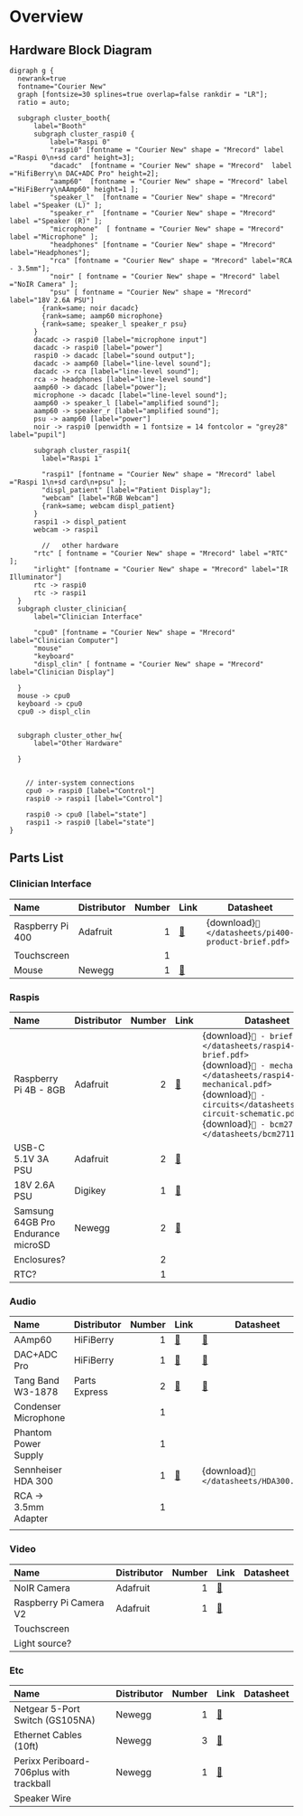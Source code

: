 # Overview

## Hardware Block Diagram

```{graphviz}
digraph g {
  newrank=true
  fontname="Courier New"
  graph [fontsize=30 splines=true overlap=false rankdir = "LR"];
  ratio = auto;
  
  subgraph cluster_booth{
      label="Booth"
      subgraph cluster_raspi0 {
          label="Raspi 0"
          "raspi0" [fontname = "Courier New" shape = "Mrecord" label ="Raspi 0\n+sd card" height=3];
          "dacadc"  [fontname = "Courier New" shape = "Mrecord"  label ="HifiBerry\n DAC+ADC Pro" height=2];
          "aamp60"  [fontname = "Courier New" shape = "Mrecord" label ="HiFiBerry\nAAmp60" height=1 ];
          "speaker_l"  [fontname = "Courier New" shape = "Mrecord" label ="Speaker (L)" ];
          "speaker_r"  [fontname = "Courier New" shape = "Mrecord" label ="Speaker (R)" ];
          "microphone"  [ fontname = "Courier New" shape = "Mrecord" label ="Microphone" ];
          "headphones" [fontname = "Courier New" shape = "Mrecord" label="Headphones"];
          "rca" [fontname = "Courier New" shape = "Mrecord" label="RCA - 3.5mm"];
          "noir" [ fontname = "Courier New" shape = "Mrecord" label ="NoIR Camera" ];
          "psu" [ fontname = "Courier New" shape = "Mrecord" label="18V 2.6A PSU"]
        {rank=same; noir dacadc}
        {rank=same; aamp60 microphone}
        {rank=same; speaker_l speaker_r psu}
      }
      dacadc -> raspi0 [label="microphone input"]
      dacadc -> raspi0 [label="power"]
      raspi0 -> dacadc [label="sound output"];
      dacadc -> aamp60 [label="line-level sound"];
      dacadc -> rca [label="line-level sound"];
      rca -> headphones [label="line-level sound"]
      aamp60 -> dacadc [label="power"];
      microphone -> dacadc [label="line-level sound"];
      aamp60 -> speaker_l [label="amplified sound"];
      aamp60 -> speaker_r [label="amplified sound"];
      psu -> aamp60 [label="power"]
      noir -> raspi0 [penwidth = 1 fontsize = 14 fontcolor = "grey28"  label="pupil"]
    
      subgraph cluster_raspi1{  
        label="Raspi 1"
        
        "raspi1" [fontname = "Courier New" shape = "Mrecord" label ="Raspi 1\n+sd card\n+psu" ];
        "displ_patient" [label="Patient Display"];
        "webcam" [label="RGB Webcam"]
        {rank=same; webcam displ_patient}
      }
      raspi1 -> displ_patient
      webcam -> raspi1
      
        //   other hardware
      "rtc" [ fontname = "Courier New" shape = "Mrecord" label ="RTC" ];
      "irlight" [fontname = "Courier New" shape = "Mrecord" label="IR Illuminator"]
      rtc -> raspi0
      rtc -> raspi1
  }
  subgraph cluster_clinician{
      label="Clinician Interface"
      
      "cpu0" [fontname = "Courier New" shape = "Mrecord" label="Clinician Computer"]
      "mouse"
      "keyboard"
      "displ_clin" [ fontname = "Courier New" shape = "Mrecord" label="Clinician Display"]
      
  }
  mouse -> cpu0
  keyboard -> cpu0
  cpu0 -> displ_clin
  
  
  subgraph cluster_other_hw{
      label="Other Hardware"
      
  }
  
  
    // inter-system connections
    cpu0 -> raspi0 [label="Control"]
    raspi0 -> raspi1 [label="Control"]
    
    raspi0 -> cpu0 [label="state"]
    raspi1 -> raspi0 [label="state"]
}
```

## Parts List

### Clinician Interface

| Name | Distributor | Number | Link | Datasheet |
| :--- | :----------- | -----: | ---- | --------- |
| Raspberry Pi 400 | Adafruit | 1 | [🛒](https://www.adafruit.com/product/4796) | {download}`📁 </datasheets/pi400-product-brief.pdf>` |
| Touchscreen | | 1 | | |
| Mouse | Newegg | 1 |  [🛒](https://www.newegg.com/logitech-910-001822-m510/p/N82E16826104382) | |

### Raspis

| Name | Distributor | Number | Link | Datasheet |
| :--- | :----------- | -----: | ---- | --------- |
| Raspberry Pi 4B - 8GB | Adafruit | 2 | [🛒](https://www.adafruit.com/product/4564) | {download}`📁 - brief </datasheets/raspi4-product-brief.pdf>`<br>{download}`📁 - mechanical </datasheets/raspi4-mechanical.pdf>`<br>{download}`📁 - circuits</datasheets/raspi4-circuit-schematic.pdf>`<br>{download}`📁 - bcm2711 </datasheets/bcm2711.pdf>` |
| USB-C 5.1V 3A PSU | Adafruit | 2 | [🛒](https://www.adafruit.com/product/4298) | |
| 18V 2.6A PSU | Digikey | 1 | [🛒](https://www.digikey.com/en/products/detail/inventus-power/IPD5018-760/6230191) | |
| Samsung 64GB Pro Endurance microSD | Newegg | 2 | [🛒](https://www.newegg.com/samsung-64gb-microsdxc/p/20-147-696) | |
| Enclosures? | | 2 | | |
| RTC? | | 1 | | |

### Audio

| Name | Distributor | Number | Link | Datasheet |
| :--- | :----------- | -----: | ---- | --------- |
| AAmp60 | HiFiBerry | 1 | [🛒](https://www.hifiberry.com/shop/boards/hifiberry-aamp60/) | [🔗](https://www.hifiberry.com/docs/data-sheets/datasheet-aamp60/) |
| DAC+ADC Pro | HiFiBerry | 1 | [🛒](https://www.hifiberry.com/shop/boards/hifiberry-dac-adc-pro/) | [🔗](https://www.hifiberry.com/docs/data-sheets/datasheet-dac-adc-pro/) | 
| Tang Band W3-1878 | Parts Express | 2 | [🛒](https://www.parts-express.com/Tang-Band-W3-1878-3-Full-Range-Driver-264-902) | [🔗](http://www.loudspeakerdatabase.com/TangBand/W3-1878) |
| Condenser Microphone | | 1 |  |  |
| Phantom Power Supply | | 1 |  |  |
| Sennheiser HDA 300 | | 1 | [🛒](https://www.bhphotovideo.com/c/product/1023207-REG/sennheiser_hda300_hda_300_audiometers_headphones.html) |  {download}`📁</datasheets/HDA300.pdf>` |
| RCA -> 3.5mm Adapter | | 1 |  |  |
| | | | | |

### Video

| Name | Distributor | Number | Link | Datasheet |
| :--- | :----------- | -----: | ---- | --------- |
| NoIR Camera | Adafruit | 1 |  [🛒](https://www.adafruit.com/product/3100?src=raspberrypi) |  |
| Raspberry Pi Camera V2 | Adafruit | 1 | [🛒](https://www.adafruit.com/product/3099?src=raspberrypi) |  |
| Touchscreen | | |  |  |
| Light source? | | |  |  |

### Etc

| Name | Distributor | Number | Link | Datasheet |
| :--- | :----------- | -----: | ---- | --------- |
| Netgear 5-Port Switch (GS105NA) | Newegg | 1 | [🛒](https://www.newegg.com/netgear-gs105-v5-5-x-rj45/p/N82E16833122128) |  |
| Ethernet Cables (10ft) | Newegg | 3 | [🛒](https://www.newegg.com/p/N82E16812119169) |  |
| Perixx Periboard-706plus with trackball | Newegg | 1 | [🛒](https://www.newegg.com/perixx-10532-usb-rf-wireless/p/0GA-0038-00012?quicklink=true) |  |
| Speaker Wire | | | | |
